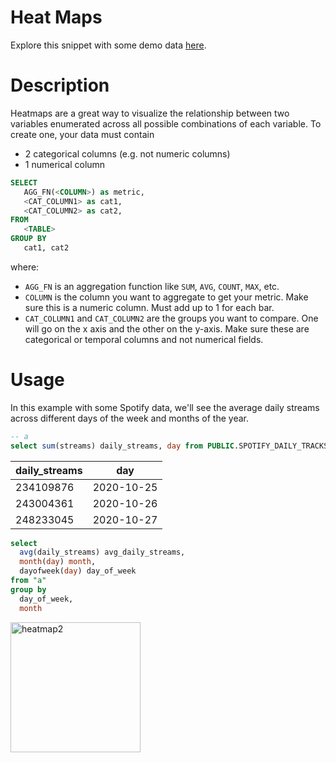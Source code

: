 # Heat Maps

Explore this snippet with some demo data [here](https://count.co/n/Gw3T9qTRRe7?vm=e).

# Description

Heatmaps are a great way to visualize the relationship between two variables enumerated across all possible combinations of each variable. To create one, your data must contain
- 2 categorical columns (e.g. not numeric columns)
- 1 numerical column

```sql
SELECT 
   AGG_FN(<COLUMN>) as metric,
   <CAT_COLUMN1> as cat1,
   <CAT_COLUMN2> as cat2,
FROM 
   <TABLE>
GROUP BY
   cat1, cat2
```
where: 
- `AGG_FN` is an aggregation function like `SUM`, `AVG`, `COUNT`, `MAX`, etc.
- `COLUMN` is the column you want to aggregate to get your metric. Make sure this is a numeric column. Must add up to 1 for each bar.
- `CAT_COLUMN1` and `CAT_COLUMN2` are the groups you want to compare. One will go on the x axis and the other on the y-axis. Make sure these are categorical or temporal columns and not numerical fields.

# Usage

In this example with some Spotify data, we'll see the average daily streams across different days of the week and months of the year. 

```sql
-- a
select sum(streams) daily_streams, day from PUBLIC.SPOTIFY_DAILY_TRACKS group by day
```

| daily_streams | day        |
| ------------- | ---------- |
| 234109876     | 2020-10-25 |
| 243004361     | 2020-10-26 |
| 248233045     | 2020-10-27 |

```sql
select
  avg(daily_streams) avg_daily_streams,
  month(day) month,
  dayofweek(day) day_of_week
from "a"
group by
  day_of_week,
  month
```
<img width="208" alt="heatmap2" src="https://user-images.githubusercontent.com/42146708/124854690-92559680-df5c-11eb-9ba6-6baeac3c1bd0.png">

